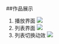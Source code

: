 ##作品展示
1. 播放界面
![](./showing/GIF.gif)
2. 列表界面
![](./showing/GIF1.gif)
3. 列表切换动效
![](./showing/GIF2.gif)